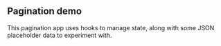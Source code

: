 ## Pagination demo

This pagination app uses hooks to manage state, along with some JSON placeholder data to experiment with.
